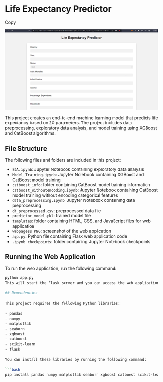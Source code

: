 # Life Expectancy Predictor

Copy

![Web Application Screenshot](webpagess.png)




This project creates an end-to-end machine learning model that predicts life expectancy based on 20 parameters. The project includes data preprocessing, exploratory data analysis, and model training using XGBoost and CatBoost algorithms.

## File Structure

The following files and folders are included in this project:

- `EDA.ipynb`: Jupyter Notebook containing exploratory data analysis
- `Model_Training.ipynb`: Jupyter Notebook containing XGBoost and CatBoost model training
- `catboost_info`: folder containing CatBoost model training information
- `catboost_withoutencoding.ipynb`: Jupyter Notebook containing CatBoost model training without encoding categorical features
- `data_preprocessing.ipynb`: Jupyter Notebook containing data preprocessing
- `df_preprocessed.csv`: preprocessed data file
- `predictor_model.pkl`: trained model file
- `templates`: folder containing HTML, CSS, and JavaScript files for web application
- `webpagess.PNG`: screenshot of the web application
- `app.py`: Python file containing Flask web application code
- `.ipynb_checkpoints`: folder containing Jupyter Notebook checkpoints

## Running the Web Application

To run the web application, run the following command:

```bash
python app.py
This will start the Flask server and you can access the web application at http://localhost:5000/.

## Dependencies

This project requires the following Python libraries:

- pandas
- numpy
- matplotlib
- seaborn
- xgboost
- catboost
- scikit-learn
- flask

You can install these libraries by running the following command:

```bash
pip install pandas numpy matplotlib seaborn xgboost catboost scikit-learn flask

